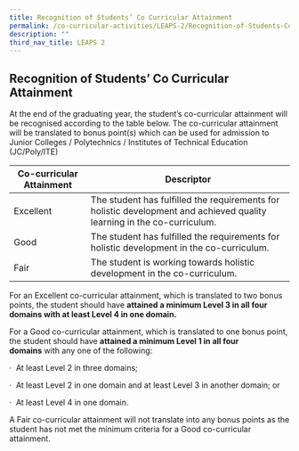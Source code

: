 ```yaml
---
title: Recognition of Students’ Co Curricular Attainment
permalink: /co-curricular-activities/LEAPS-2/Recognition-of-Students-Co-Curricular-Attainment/
description: ""
third_nav_title: LEAPS 2
---
```

## Recognition of Students’ Co Curricular Attainment

At the end of the graduating year, the student’s co-curricular attainment will be recognised according to the table below. The co-curricular attainment will be translated to bonus point(s) which can be used for admission to Junior Colleges / Polytechnics / Institutes of Technical Education (JC/Poly/ITE)

| **Co-curricular Attainment** | **Descriptor** | 
| -------- | -------- | 
| Excellent     | The student has fulfilled the requirements for holistic development and achieved quality learning in the co-curriculum. | 
| Good    | The student has fulfilled the requirements for holistic development in the co-curriculum.  | 
| Fair   | The student is working towards holistic development in the co-curriculum.  | 

For an Excellent co-curricular attainment, which is translated to two bonus points, the student should have **attained a minimum Level 3 in all four domains with at least Level 4 in one domain.** 

For a Good co-curricular attainment, which is translated to one bonus point, the student should have **attained a minimum Level 1 in all four domains** with any one of the following:

·  At least Level 2 in three domains;

·  At least Level 2 in one domain and at least Level 3 in another domain; or

·  At least Level 4 in one domain.

A Fair co-curricular attainment will not translate into any bonus points as the student has not met the minimum criteria for a Good co-curricular attainment.

